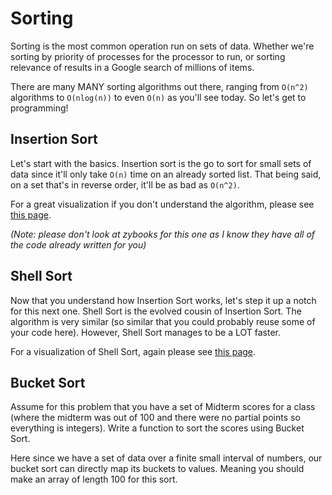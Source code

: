 Sorting
=======

Sorting is the most common operation run on sets of data. Whether we're sorting by priority of processes for the processor to run, or sorting relevance of results in a Google search of millions of items.

There are many MANY sorting algorithms out there, ranging from `O(n^2)` algorithms to `O(nlog(n))` to even `O(n)` as you'll see today. So let's get to programming!


Insertion Sort
--------------

Let's start with the basics. Insertion sort is the go to sort for small sets of data since it'll only take `O(n)` time on an already sorted list. That being said, on a set that's in reverse order, it'll be as bad as `O(n^2)`.

For a great visualization if you don't understand the algorithm, please see [this page](https://www.cs.usfca.edu/~galles/visualization/ComparisonSort.html).

*(Note: please don't look at zybooks for this one as I know they have all of the code already written for you)*

Shell Sort
----------

Now that you understand how Insertion Sort works, let's step it up a notch for this next one. Shell Sort is the evolved cousin of Insertion Sort. The algorithm is very similar (so similar that you could probably reuse some of your code here). However, Shell Sort manages to be a LOT faster.

For a visualization of Shell Sort, again please see [this page](https://www.cs.usfca.edu/~galles/visualization/ComparisonSort.html).

Bucket Sort
-----------

Assume for this problem that you have a set of Midterm scores for a class (where the midterm was out of 100 and there were no partial points so everything is integers). Write a function to sort the scores using Bucket Sort.

Here since we have a set of data over a finite small interval of numbers, our bucket sort can directly map its buckets to values. Meaning you should make an array of length 100 for this sort.


